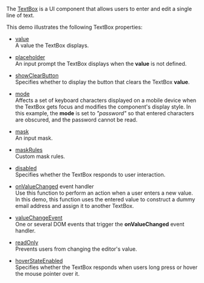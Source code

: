 The [TextBox](/Documentation/ApiReference/UI_Components/dxTextBox/) is a UI component that allows users to enter and edit a single line of text.
<!--split-->

This demo illustrates the following TextBox properties:

- [value](/Documentation/ApiReference/UI_Components/dxTextBox/Configuration/#value)     
A value the TextBox displays.

- [placeholder](/Documentation/ApiReference/UI_Components/dxTextBox/Configuration/#placeholder)       
An input prompt the TextBox displays when the **value** is not defined.

- [showClearButton](/Documentation/ApiReference/UI_Components/dxTextBox/Configuration/#showClearButton)        
Specifies whether to display the button that clears the TextBox **value**.

- [mode](/Documentation/ApiReference/UI_Components/dxTextBox/Configuration/#mode)        
Affects a set of keyboard characters displayed on a mobile device when the TextBox gets focus and modifies the component's display style. In this example, the **mode** is set to *"password"* so that entered characters are obscured, and the password cannot be read.

- [mask](/Documentation/ApiReference/UI_Components/dxTextBox/Configuration/#mask)        
An input mask.

- [maskRules](/Documentation/ApiReference/UI_Components/dxTextBox/Configuration/#maskRules)        
Custom mask rules.

- [disabled](/Documentation/ApiReference/UI_Components/dxTextBox/Configuration/#disabled)        
Specifies whether the TextBox responds to user interaction.

- [onValueChanged](/Documentation/ApiReference/UI_Components/dxTextBox/Configuration/#onValueChanged) event handler      
Use this function to perform an action when a user enters a new value. In this demo, this function uses the entered value to construct a dummy email address and assign it to another TextBox.

- [valueChangeEvent](/Documentation/ApiReference/UI_Components/dxTextBox/Configuration/#valueChangeEvent)     
One or several DOM events that trigger the **onValueChanged** event handler.

- [readOnly](/Documentation/ApiReference/UI_Components/dxTextBox/Configuration/#readOnly)     
Prevents users from changing the editor's value.

- [hoverStateEnabled](/Documentation/ApiReference/UI_Components/dxTextBox/Configuration/#hoverStateEnabled)        
Specifies whether the TextBox responds when users long press or hover the mouse pointer over it.
